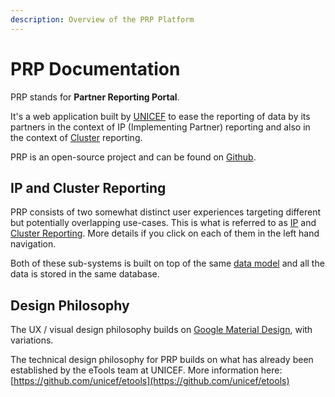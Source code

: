 ```yaml
---
description: Overview of the PRP Platform
---
```


# PRP Documentation

PRP stands for **Partner Reporting Portal**.

It's a web application built by [UNICEF](https://www.unicef.org/) to ease the reporting of data by its partners in the context of IP \(Implementing Partner\) reporting and also in the context of [Cluster](https://www.humanitarianresponse.info/clusters) reporting.

PRP is an open-source project and can be found on [Github](https://github.com/unicef/etools-partner-reporting-portal/).

## IP and Cluster Reporting

PRP consists of two somewhat distinct user experiences targeting different but potentially overlapping use-cases. This is what is referred to as [IP](product-end-user-documentation/ip-reporting/README.md) and [Cluster Reporting](product-end-user-documentation/cluster-reporting/README.md). More details if you click on each of them in the left hand navigation.

Both of these sub-systems is built on top of the same [data model](technical-documentation/data-model.md) and all the data is stored in the same database.

## Design Philosophy

The UX / visual design philosophy builds on [Google Material Design](https://material.io/guidelines/), with variations.

The technical design philosophy for PRP builds on what has already been established by the eTools team at UNICEF. More information here: [https://github.com/unicef/etools](https://github.com/unicef/etools)



